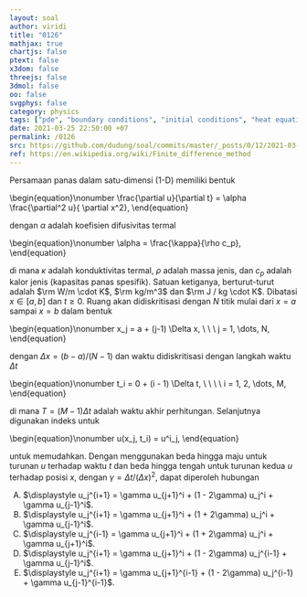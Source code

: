 ```yaml
---
layout: soal
author: viridi
title: "0126"
mathjax: true
chartjs: false
ptext: false
x3dom: false
threejs: false
3dmol: false
oo: false
svgphys: false
category: physics
tags: ["pde", "boundary conditions", "initial conditions", "heat equation", "fi3201", "2020-1"]
date: 2021-03-25 22:50:00 +07
permalink: /0126
src: https://github.com/dudung/soal/commits/master/_posts/0/12/2021-03-25-pde-bc-ic-6.md
ref: https://en.wikipedia.org/wiki/Finite_difference_method
---
```

Persamaan panas dalam satu-dimensi (1-D) memiliki bentuk

\begin{equation}\nonumber
\frac{\partial u}{\partial t} = \alpha \frac{\partial^2 u}{ \partial x^2},
\end{equation}

dengan $\alpha$ adalah koefisien difusivitas termal

\begin{equation}\nonumber
\alpha = \frac{\kappa}{\rho c_p},
\end{equation}

di mana $\kappa$ adalah konduktivitas termal, $\rho$ adalah massa jenis, dan $c_p$ adalah kalor jenis (kapasitas panas spesifik). Satuan ketiganya, berturut-turut adalah $\rm W/m \cdot K$, $\rm kg/m^3$ dan $\rm J / kg \cdot K$. Dibatasi $x \in [a, b]$ dan $t \ge 0$. Ruang akan didiskritisasi dengan $N$ titik mulai dari $x = a$ sampai $x = b$ dalam bentuk

\begin{equation}\nonumber
x_j = a + (j-1) \Delta x, \ \ \ j = 1, \dots, N,
\end{equation}

dengan $\Delta x = (b-a)/(N-1)$ dan waktu didiskritisasi dengan langkah waktu $\Delta t$

\begin{equation}\nonumber
t_i = 0 + (i - 1) \Delta t, \ \ \ \ i = 1, 2, \dots, M,
\end{equation}

di mana $T = (M-1) \Delta t$ adalah waktu akhir perhitungan. Selanjutnya digunakan indeks untuk

\begin{equation}\nonumber
u(x_j, t_i) = u^i_j,
\end{equation}

untuk memudahkan. Dengan menggunakan beda hingga maju untuk turunan 
$u$ terhadap waktu $t$ dan beda hingga tengah untuk turunan kedua $u$ terhadap posisi $x$, dengan $\gamma = \Delta t / (\Delta x)^2$, dapat diperoleh hubungan

<ol type="A">
<li>$\displaystyle u_j^{i+1} = \gamma u_{j+1}^i + (1 - 2\gamma) u_j^i + \gamma u_{j-1}^i$.
<li>$\displaystyle u_j^{i+1} = \gamma u_{j+1}^i + (1 + 2\gamma) u_j^i + \gamma u_{j-1}^i$.
<li>$\displaystyle u_j^{i-1} = \gamma u_{j+1}^i + (1 + 2\gamma) u_j^i + \gamma u_{j+1}^i$.
<li>$\displaystyle u_j^{i+1} = \gamma u_{j+1}^i + (1 - 2\gamma) u_j^{i-1} + \gamma u_{j-1}^i$.
<li>$\displaystyle u_j^{i+1} = \gamma u_{j+1}^{i-1} + (1 - 2\gamma) u_j^{i-1} + \gamma u_{j-1}^{i-1}$.




